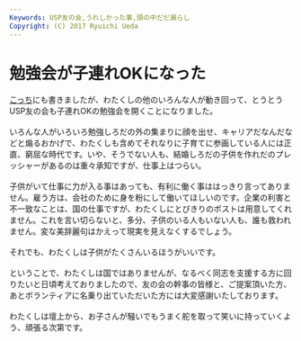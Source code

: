 ```yaml
---
Keywords: USP友の会,うれしかった事,頭の中だだ漏らし
Copyright: (C) 2017 Ryuichi Ueda
---
```


# 勉強会が子連れOKになった
<a href="http://www.usptomo.com/PAGE=20130328USPSTUDY" target="_blank">こっち</a>にも書きましたが、わたくしの他のいろんな人が動き回って、とうとうUSP友の会も子連れOKの勉強会を開くことになりました。<br />
<br />
いろんな人がいろいろ勉強しろだの外の集まりに顔を出せ、キャリアだなんだなどと煽るおかげで、わたくしも含めてそれなりに子育てに参画している人には正直、窮屈な時代です。いや、そうでない人も、結婚しろだの子供を作れだのプレッシャーがあるのは重々承知ですが、仕事上はつらい。<br />
<br />
子供がいて仕事に力が入る事はあっても、有利に働く事ははっきり言ってありません。雇う方は、会社のために身を粉にして働いてほしいのです。企業の利害と不一致なことは、国の仕事ですが、わたくしにとびきりのポストは用意してくれません。これを言い切らないと、多分、子供のいる人もいない人も、誰も救われません。変な美辞麗句はかえって現実を見えなくするでしょう。<br />
<br />
それでも、わたくしは子供がたくさんいるほうがいいです。<br />
<br />
ということで、わたくしは国ではありませんが、なるべく同志を支援する方に回りたいと日頃考えておりましたので、友の会の幹事の皆様と、ご提案頂いた方、あとボランティアに名乗り出ていただいた方には大変感謝いたしております。<br />
<br />
わたくしは壇上から、お子さんが騒いでもうまく舵を取って笑いに持っていくよう、頑張る次第です。
